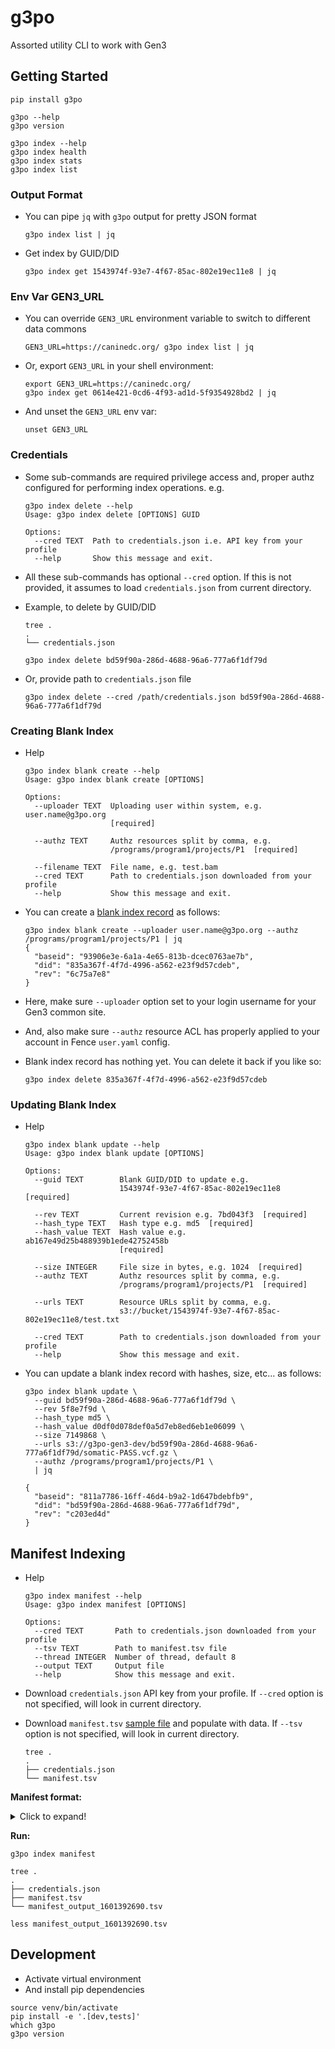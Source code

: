 # g3po

Assorted utility CLI to work with Gen3

## Getting Started
```
pip install g3po

g3po --help
g3po version

g3po index --help
g3po index health
g3po index stats
g3po index list
```

### Output Format

- You can pipe `jq` with `g3po` output for pretty JSON format
    ```
    g3po index list | jq
    ```

- Get index by GUID/DID
    ```
    g3po index get 1543974f-93e7-4f67-85ac-802e19ec11e8 | jq
    ```

### Env Var GEN3_URL

- You can override `GEN3_URL` environment variable to switch to different data commons
    ```
    GEN3_URL=https://caninedc.org/ g3po index list | jq
    ```

- Or, export `GEN3_URL` in your shell environment:
    ```
    export GEN3_URL=https://caninedc.org/
    g3po index get 0614e421-0cd6-4f93-ad1d-5f9354928bd2 | jq
    ```

- And unset the `GEN3_URL` env var:
    ```
    unset GEN3_URL
    ```

### Credentials

- Some sub-commands are required privilege access and, proper authz configured for performing index operations. e.g.

    ```
    g3po index delete --help
    Usage: g3po index delete [OPTIONS] GUID
    
    Options:
      --cred TEXT  Path to credentials.json i.e. API key from your profile
      --help       Show this message and exit.
    ```

- All these sub-commands has optional `--cred` option. If this is not provided, it assumes to load `credentials.json` from current directory. 

- Example, to delete by GUID/DID
    ```
    tree .
    .
    └── credentials.json
    
    g3po index delete bd59f90a-286d-4688-96a6-777a6f1df79d
    ```

- Or, provide path to `credentials.json` file
    ```
    g3po index delete --cred /path/credentials.json bd59f90a-286d-4688-96a6-777a6f1df79d
    ```

### Creating Blank Index

- Help
    ```
    g3po index blank create --help
    Usage: g3po index blank create [OPTIONS]
    
    Options:
      --uploader TEXT  Uploading user within system, e.g. user.name@g3po.org
                       [required]
    
      --authz TEXT     Authz resources split by comma, e.g.
                       /programs/program1/projects/P1  [required]
    
      --filename TEXT  File name, e.g. test.bam
      --cred TEXT      Path to credentials.json downloaded from your profile
      --help           Show this message and exit.
    ```

- You can create a [blank index record](https://github.com/uc-cdis/indexd#blank-record-creation-in-indexd) as follows:
    ```
    g3po index blank create --uploader user.name@g3po.org --authz /programs/program1/projects/P1 | jq
    {
      "baseid": "93906e3e-6a1a-4e65-813b-dcec0763ae7b",
      "did": "835a367f-4f7d-4996-a562-e23f9d57cdeb",
      "rev": "6c75a7e8"
    }  
    ```
- Here, make sure `--uploader` option set to your login username for your Gen3 common site.
- And, also make sure `--authz` resource ACL has properly applied to your account in Fence `user.yaml` config.
- Blank index record has nothing yet. You can delete it back if you like so:
    ```
    g3po index delete 835a367f-4f7d-4996-a562-e23f9d57cdeb
    ```

### Updating Blank Index

- Help
    ```
    g3po index blank update --help
    Usage: g3po index blank update [OPTIONS]
    
    Options:
      --guid TEXT        Blank GUID/DID to update e.g.
                         1543974f-93e7-4f67-85ac-802e19ec11e8  [required]
    
      --rev TEXT         Current revision e.g. 7bd043f3  [required]
      --hash_type TEXT   Hash type e.g. md5  [required]
      --hash_value TEXT  Hash value e.g. ab167e49d25b488939b1ede42752458b
                         [required]
    
      --size INTEGER     File size in bytes, e.g. 1024  [required]
      --authz TEXT       Authz resources split by comma, e.g.
                         /programs/program1/projects/P1  [required]
    
      --urls TEXT        Resource URLs split by comma, e.g.
                         s3://bucket/1543974f-93e7-4f67-85ac-802e19ec11e8/test.txt
    
      --cred TEXT        Path to credentials.json downloaded from your profile
      --help             Show this message and exit.
    ```

- You can update a blank index record with hashes, size, etc... as follows:
    ```
    g3po index blank update \
      --guid bd59f90a-286d-4688-96a6-777a6f1df79d \
      --rev 5f8e7f9d \
      --hash_type md5 \
      --hash_value d0df0d078def0a5d7eb8ed6eb1e06099 \
      --size 7149868 \
      --urls s3://g3po-gen3-dev/bd59f90a-286d-4688-96a6-777a6f1df79d/somatic-PASS.vcf.gz \
      --authz /programs/program1/projects/P1 \
      | jq
    
    {
      "baseid": "811a7786-16ff-46d4-b9a2-1d647bdebfb9",
      "did": "bd59f90a-286d-4688-96a6-777a6f1df79d",
      "rev": "c203ed4d"
    }
    ```

## Manifest Indexing

- Help
    ```
    g3po index manifest --help
    Usage: g3po index manifest [OPTIONS]
    
    Options:
      --cred TEXT       Path to credentials.json downloaded from your profile
      --tsv TEXT        Path to manifest.tsv file
      --thread INTEGER  Number of thread, default 8
      --output TEXT     Output file
      --help            Show this message and exit.
    ```

- Download `credentials.json` API key from your profile. If `--cred` option is not specified, will look in current directory.
- Download `manifest.tsv` [sample file](sample/manifest.tsv) and populate with data. If `--tsv` option is not specified, will look in current directory.
    ```
    tree .
    .
    ├── credentials.json
    └── manifest.tsv
    ```

**Manifest format:**

<details>
  <summary>Click to expand!</summary>

- `guid` - leave blank if you like Gen3 to generate GUID/DID.
    - Otherwise, you can use program like [uuidgen](http://manpages.ubuntu.com/manpages/bionic/man1/uuidgen.1.html) or any compatible UUID generator to fill this field. 
    - If you populate this `guid`, make sure these `guid` have not already existed in your Gen3 **_indexd_** database.
- `md5` - use [`md5sum`](https://en.wikipedia.org/wiki/Md5sum) to produce hashes for your file resource
- `size` - determine your file resource size in bytes. 
    - If your file is stored in S3 bucket then you can use `head-object` like so:
        ```
        aws s3api head-object --bucket g3po-gen3-dev --key bd59f90a-286d-4688-96a6-777a6f1df79d/somatic-PASS.vcf.gz
        {
            "AcceptRanges": "bytes",
            "LastModified": "2020-09-11T06:38:52+00:00",
            "ContentLength": 7149868,
            "ETag": "\"d0df0d078def0a5d7eb8ed6eb1e06099\"",
            "ContentType": "binary/octet-stream",
            "ServerSideEncryption": "AES256",
            "Metadata": {}
        }
        ```
    - Or, use `wc -c < file` like so:
        ```
        wc -c somatic-PASS.vcf.gz
         7149868 somatic-PASS.vcf.gz
        ```    
- `authz` - Comma separated list of associated DD and resource authz ACL path that configured in Fence `user.yaml`.
- `file_name` - File name
- `urls` - Comma separated list of the file resource URLs
</details>


**Run:**
```
g3po index manifest

tree .
.
├── credentials.json
├── manifest.tsv
└── manifest_output_1601392690.tsv

less manifest_output_1601392690.tsv
```

## Development

- Activate virtual environment
- And install pip dependencies 
```
source venv/bin/activate
pip install -e '.[dev,tests]'
which g3po
g3po version
```
